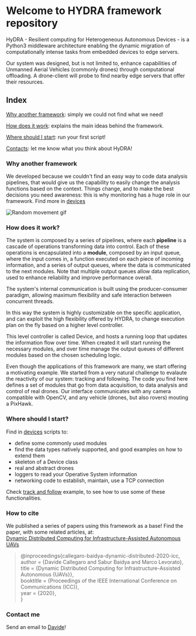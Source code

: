 # Welcome to HYDRA framework repository

HyDRA - Resilient computing for Heterogeneous Autonomous Devices - is a Python3 middleware architecture enabling the dynamic migration of computationally intense tasks from embedded devices to edge servers.

Our system was designed, but is not limited to, enhance capabilities of Unmanned Aerial Vehicles (commonly drones) through computational offloading. A drone-client will probe to find nearby edge servers that offer their resources.

## Index
[Why another framework](#why-another-framework): simply we could not find what we need!

[How does it work](#how-does-it-work): explains the main ideas behind the framework.

[Where should I start](#where-should-i-start): run your first script!

[Contacts](#contact-me): let me know what you think about HyDRA!

### Why another framework
We developed because we couldn't find an easy way to code data analysis pipelines, that would give us the capability to easily change the analysis functions based on the context. Things change, and to make the best decisions you need awareness: this is why monitoring has a huge role in our framework. Find more in [devices](./devices/README.md) 

![Random movement gif](./resources/drone.gif)

### How does it work?
The system is composed by a series of pipelines, where each **pipeline** is a cascade of operations transforming data into control. Each of these operations is encapsulated into a **module**, composed by an input queue, where the input comes in, a function executed on each piece of incoming information, and a series of output queues, where the data is communicated to the next modules. Note that multiple output queues allow data replication, used to enhance reliability and improve performance overall.

The system's internal communication is built using the producer-consumer paradigm, allowing maximum flexibility and safe interaction between concurrent threads.

In this way the system is highly customizable on the specific application, and can exploit the high flexibility offered by HYDRA, to change execution plan on the fly based on a higher level controller.

This level controller is called Device, and hosts a running loop that updates the information flow over time. When created it will start running the necessary modules, and over time manage the output queues of different modules based on the chosen scheduling logic.

Even though the applications of this framework are many, we start offering a motivating example. We started from a very natural challenge to evalaute the reactivity of our system: tracking and following.
The code you find here defines a set of modules that go from data acquisition, to data analysis and control of real drones. Our interface communicates with any camera compatible with OpenCV, and any vehicle (drones, but also rovers) mouting a PixHawk.

### Where should I start?
Find in [devices](./devices/README.md) scripts to:
* define some commonly used modules
* find the data types natively supported, and good examples on how to extend them
* skeleton of a Device class
* real and abstract drones
* loggers to read your Operative System information
* networking code to establish, maintain, use a TCP connection

Check [track and follow](track_and_follow/README.md) example, to see how to use some of these functionalities.

### How to cite
We published a series of papers using this framework as a base! Find the paper, with some related articles, at:  
[Dynamic Distributed Computing for Infrastructure-Assisted Autonomous UAVs](https://iasl.ics.uci.edu/people/dcallega/#callegaro-baidya-2020-icc)
> @inproceedings{callegaro-baidya-dynamic-distributed-2020-icc,  
>  author = {Davide Callegaro and Sabur Baidya and Marco Levorato},  
>  title = {Dynamic Distributed Computing for Infrastructure-Assisted Autonomous {UAVs}},  
>  booktitle = {Proceedings of the IEEE International Conference on Communications (ICC)},  
>  year = {2020},  
> }  

### Contact me
Send an email to [Davide](mailto:dcallega@uci.edu?subject=[GitHubHydra])!
